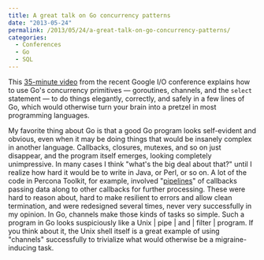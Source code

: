 ```yaml
---
title: A great talk on Go concurrency patterns
date: "2013-05-24"
permalink: /2013/05/24/a-great-talk-on-go-concurrency-patterns/
categories:
  - Conferences
  - Go
  - SQL
---
```

This [35-minute video][1] from the recent Google I/O conference explains how to use Go's concurrency primitives &#8212; goroutines, channels, and the `select` statement &#8212; to do things elegantly, correctly, and safely in a few lines of Go, which would otherwise turn your brain into a pretzel in most programming languages.

My favorite thing about Go is that a good Go program looks self-evident and obvious, even when it may be doing things that would be insanely complex in another language. Callbacks, closures, mutexes, and so on just disappear, and the program itself emerges, looking completely unimpressive. In many cases I think "what's the big deal about that?" until I realize how hard it would be to write in Java, or Perl, or so on. A lot of the code in Percona Toolkit, for example, involved "[pipelines][2]" of callbacks passing data along to other callbacks for further processing. These were hard to reason about, hard to make resilient to errors and allow clean termination, and were redesigned several times, never very successfully in my opinion. In Go, channels make those kinds of tasks so simple. Such a program in Go looks suspiciously like a Unix | pipe | and | filter | program. If you think about it, the Unix shell itself is a great example of using "channels" successfully to trivialize what would otherwise be a migraine-inducing task.

 [1]: https://developers.google.com/events/io/sessions/332768653
 [2]: http://bazaar.launchpad.net/~percona-toolkit-dev/percona-toolkit/2.1/view/head:/bin/pt-query-digest#L11835
